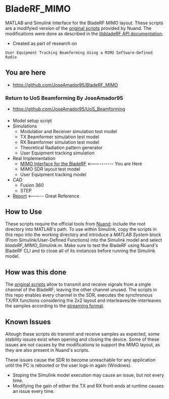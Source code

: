 # BladeRF_MIMO

MATLAB and Simulink Interface for the BladeRF MIMO layout. These scripts are a modifyied version of the 
[original scripts](https://github.com/Nuand/bladeRF/tree/master/host/libraries/libbladeRF_bindings/matlab) 
provided by Nuand. The modifications were done as described in the [libbladeRF API documentation](http://www.nuand.com/libbladeRF-doc/v2.2.1/).

* Created as part of research on 

```User Equipment Tracking Beamforming Using a MIMO Software-Defined Radio```


## You are here

* https://github.com/JoseAmador95/BladeRF_MIMO


### Return to UoS Beamforming By JoseAmador95

* https://github.com/JoseAmador95/UoS_Beamforming

#### 

* Model setup script
* Simulations
  * Modulatior and Receiver simulation test model
  * TX Beamformer simulation test model
  * RX Beamformer simulation test model
  * Theoretical Radiation pattern generator
  * User Equipment tracking simulation
* Real Implementation
  * [MIMO Interface for the BladeRF](https://github.com/JoseAmador95/BladeRF_MIMO) <---------- You are Here
  * MIMO SDR layout test model
  * User Equipment tracking model
* CAD
  * Fusion 360
  * STEP
* [Report](https://github.com/JoseAmador95/UoS_Beamforming/blob/master/Report.pdf) <----- Great Reference 

## How to Use
These scripts require the official tools from [Nuand](https://www.nuand.com/support/); include the root directory into
MATLAB's path. To use within Simulink, copy the scripts in this repo into the working directory and introduce a _MATLAB System_
block (From Simulink/User-Defined Functions) into the Simulink model and select _bladeRF_MIMO_Simulink.m_. Make sure to test the 
BladeRF using Nuand's BladeRF CLI and to close all of its instances before running the Simulink model.

## How was this done
The [original scripts](https://github.com/Nuand/bladeRF/tree/master/host/libraries/libbladeRF_bindings/matlab) allow to transmit 
and receive signals from a single channel of the BladeRF; leaving the other channel unused. The scripts in this repo enables every 
channel in the SDR, executes the synchronous TX/RX functions considering the 2x2 layout and interleaves/de-interleaves the samples 
according to the [streaming format](http://www.nuand.com/libbladeRF-doc/v2.2.1/group___s_t_r_e_a_m_i_n_g___f_o_r_m_a_t.html#ga4c61587834fd4de51a8e2d34e14a73b2).

## Known Issues
Altough these scripts do transmit and receive samples as expected, some stability issues exist when opening and closing the device.
Some of these issues are not causes by the modifications to support the MIMO layout, as they are also present in Nuand's scripts.

These issues cause the SDR to become unreachable for any application until the PC is rebooted or the user logs-in again (Windows).

* Stoping the Simulink model execution may cause an issue, but not every time.
* Modifying the gain of either the TX and RX front-ends at runtime causes an issue every time.


